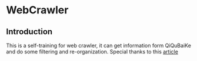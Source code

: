 # WebCrawler
## Introduction
This is a self-training for web crawler, it can get information form QiQuBaiKe and do some filtering and re-organization.
Special thanks to this [article](http://cuiqingcai.com/990.html)
